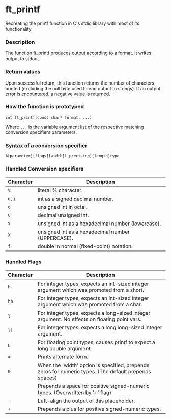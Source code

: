 # ft_printf
Recreating the printf function in C's stdio library with most of its functionality.

<h3>Description</h3>
<p>The function ft_printf produces output according to a format. It writes output to stdout.</p>

<h3>Return values</h3>
<p>Upon successful return, this function returns the number of characters printed (excluding the null byte used to end output to strings). If an output error is encountered, a negative value is returned.</p>
<h3>How the function is prototyped</h3>
<code>int ft_printf(const char* format, ...)</code>
<p>Where <code>...</code> is the variable argument list of the respective matching conversion specifiers parameters.</p>

<h3>Syntax of a conversion specifier</h3>

<code>%[parameter][flags][width][.precision][length]type</code>

<h3>Handled Conversion specifiers</h3>

|Character | Description|
|----------|------------|
|<code>%</code> | literal % character.|
|<code>d,i</code> | int as a signed decimal number.|
|<code>o</code> | unsigned int in octal.|
|<code>u</code> | decimal unsigned int.|
|<code>x</code> | unsigned int as a hexadecimal number (lowercase).|
|<code>X</code> | unsigned int as a hexadecimal number (UPPERCASE).|
|<code>f</code> | double in normal (fixed-point) notation.|

<h3>Handled Flags</h3>

|Character | Description|
|----------|------------|
|<code>h</code> | For integer types, expects an int-sized integer argument which was promoted from a short.|
|<code>hh</code> | For integer types, expects an int-sized integer argument which was promoted from a char.|
|<code>l</code> | For integer types, expects a long-sized integer argument. No effects on floating point vars.|
|<code>ll</code> | For integer types, expects a long long-sized integer argument.|
|<code>L</code> | For floating point types, causes printf to expect a long double argument.|
|<code>#</code> | Prints alternate form.|
|<code>0</code> | When the 'width' option is specified, prepends zeros for numeric types. (The default prepends spaces)|
|<code> </code> | Prepends a space for positive signed-numeric types. (Overwritten by '+' flag)|
|<code>-</code> | Left-align the output of this placeholder.|
|<code>+</code> | Prepends a plus for positive signed-numeric types.|

